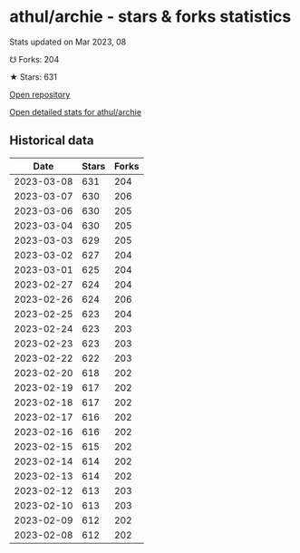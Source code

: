 # athul/archie - stars & forks statistics

Stats updated on Mar 2023, 08

☋ Forks: 204

★ Stars: 631

[Open repository](https://github.com/athul/archie)

[Open detailed stats for athul/archie](https://reviewgithub.com/rep/athul/archie)

## Historical data
| Date | Stars | Forks |
|------|-------|-------|
| 2023-03-08 | 631 | 204 | 
| 2023-03-07 | 630 | 206 | 
| 2023-03-06 | 630 | 205 | 
| 2023-03-04 | 630 | 205 | 
| 2023-03-03 | 629 | 205 | 
| 2023-03-02 | 627 | 204 | 
| 2023-03-01 | 625 | 204 | 
| 2023-02-27 | 624 | 204 | 
| 2023-02-26 | 624 | 206 | 
| 2023-02-25 | 623 | 204 | 
| 2023-02-24 | 623 | 203 | 
| 2023-02-23 | 623 | 203 | 
| 2023-02-22 | 622 | 203 | 
| 2023-02-20 | 618 | 202 | 
| 2023-02-19 | 617 | 202 | 
| 2023-02-18 | 617 | 202 | 
| 2023-02-17 | 616 | 202 | 
| 2023-02-16 | 616 | 202 | 
| 2023-02-15 | 615 | 202 | 
| 2023-02-14 | 614 | 202 | 
| 2023-02-13 | 614 | 202 | 
| 2023-02-12 | 613 | 203 | 
| 2023-02-10 | 613 | 203 | 
| 2023-02-09 | 612 | 202 | 
| 2023-02-08 | 612 | 202 | 

